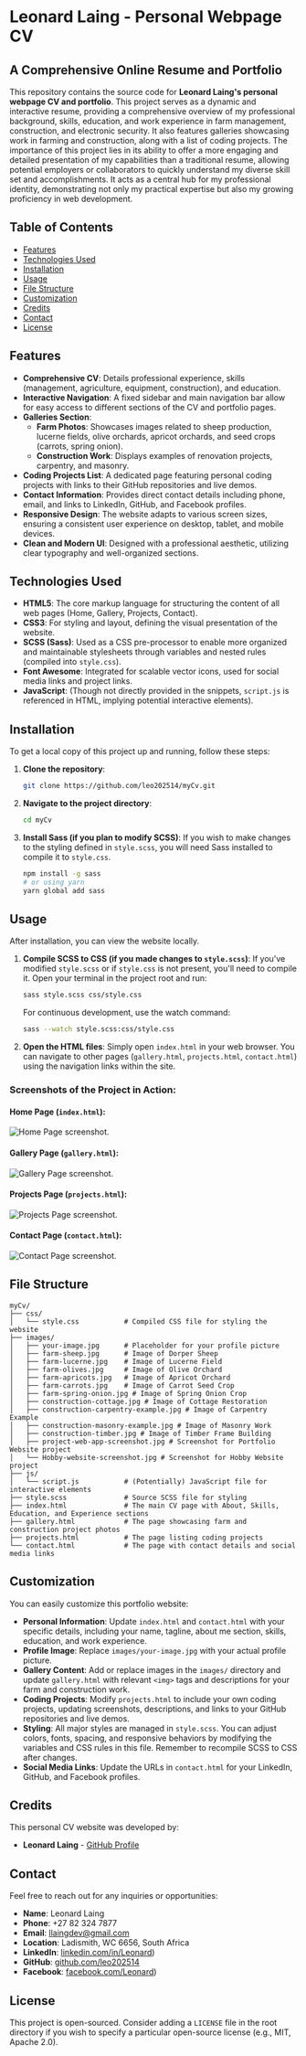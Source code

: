# Leonard Laing - Personal Webpage CV

## A Comprehensive Online Resume and Portfolio

This repository contains the source code for **Leonard Laing's personal webpage CV and portfolio**. This project serves as a dynamic and interactive resume, providing a comprehensive overview of my professional background, skills, education, and work experience in farm management, construction, and electronic security. It also features galleries showcasing work in farming and construction, along with a list of coding projects. The importance of this project lies in its ability to offer a more engaging and detailed presentation of my capabilities than a traditional resume, allowing potential employers or collaborators to quickly understand my diverse skill set and accomplishments. It acts as a central hub for my professional identity, demonstrating not only my practical expertise but also my growing proficiency in web development.

## Table of Contents

  - [Features](https://www.google.com/search?q=%23features)
  - [Technologies Used](https://www.google.com/search?q=%23technologies-used)
  - [Installation](https://www.google.com/search?q=%23installation)
  - [Usage](https://www.google.com/search?q=%23usage)
  - [File Structure](https://www.google.com/search?q=%23file-structure)
  - [Customization](https://www.google.com/search?q=%23customization)
  - [Credits](https://www.google.com/search?q=%23credits)
  - [Contact](https://www.google.com/search?q=%23contact)
  - [License](https://www.google.com/search?q=%23license)

## Features

  - **Comprehensive CV**: Details professional experience, skills (management, agriculture, equipment, construction), and education.
  - **Interactive Navigation**: A fixed sidebar and main navigation bar allow for easy access to different sections of the CV and portfolio pages.
  - **Galleries Section**:
      - **Farm Photos**: Showcases images related to sheep production, lucerne fields, olive orchards, apricot orchards, and seed crops (carrots, spring onion).
      - **Construction Work**: Displays examples of renovation projects, carpentry, and masonry.
  - **Coding Projects List**: A dedicated page featuring personal coding projects with links to their GitHub repositories and live demos.
  - **Contact Information**: Provides direct contact details including phone, email, and links to LinkedIn, GitHub, and Facebook profiles.
  - **Responsive Design**: The website adapts to various screen sizes, ensuring a consistent user experience on desktop, tablet, and mobile devices.
  - **Clean and Modern UI**: Designed with a professional aesthetic, utilizing clear typography and well-organized sections.

## Technologies Used

  - **HTML5**: The core markup language for structuring the content of all web pages (Home, Gallery, Projects, Contact).
  - **CSS3**: For styling and layout, defining the visual presentation of the website.
  - **SCSS (Sass)**: Used as a CSS pre-processor to enable more organized and maintainable stylesheets through variables and nested rules (compiled into `style.css`).
  - **Font Awesome**: Integrated for scalable vector icons, used for social media links and project links.
  - **JavaScript**: (Though not directly provided in the snippets, `script.js` is referenced in HTML, implying potential interactive elements).

## Installation

To get a local copy of this project up and running, follow these steps:

1.  **Clone the repository**:
    ```bash
    git clone https://github.com/leo202514/myCv.git
    ```
2.  **Navigate to the project directory**:
    ```bash
    cd myCv
    ```
3.  **Install Sass (if you plan to modify SCSS)**:
    If you wish to make changes to the styling defined in `style.scss`, you will need Sass installed to compile it to `style.css`.
    ```bash
    npm install -g sass
    # or using yarn
    yarn global add sass
    ```

## Usage

After installation, you can view the website locally.

1.  **Compile SCSS to CSS (if you made changes to `style.scss`)**:
    If you've modified `style.scss` or if `style.css` is not present, you'll need to compile it. Open your terminal in the project root and run:
    ```bash
    sass style.scss css/style.css
    ```
    For continuous development, use the watch command:
    ```bash
    sass --watch style.scss:css/style.css
    ```
2.  **Open the HTML files**:
    Simply open `index.html` in your web browser. You can navigate to other pages (`gallery.html`, `projects.html`, `contact.html`) using the navigation links within the site.

### Screenshots of the Project in Action:

#### Home Page (`index.html`):

![Home Page screenshot.](README-assets/index.jpeg)

#### Gallery Page (`gallery.html`):

![Gallery Page screenshot.](README-assets/gallery.jpeg)

#### Projects Page (`projects.html`):

![Projects Page screenshot.](README-assets/projects.jpeg)

#### Contact Page (`contact.html`):

![Contact Page screenshot.](README-assets/contact.jpeg)

## File Structure

```
myCv/
├── css/
│   └── style.css           # Compiled CSS file for styling the website
├── images/
│   ├── your-image.jpg      # Placeholder for your profile picture
│   ├── farm-sheep.jpg      # Image of Dorper Sheep
│   ├── farm-lucerne.jpg    # Image of Lucerne Field
│   ├── farm-olives.jpg     # Image of Olive Orchard
│   ├── farm-apricots.jpg   # Image of Apricot Orchard
│   ├── farm-carrots.jpg    # Image of Carrot Seed Crop
│   ├── farm-spring-onion.jpg # Image of Spring Onion Crop
│   ├── construction-cottage.jpg # Image of Cottage Restoration
│   ├── construction-carpentry-example.jpg # Image of Carpentry Example
│   ├── construction-masonry-example.jpg # Image of Masonry Work
│   ├── construction-timber.jpg # Image of Timber Frame Building
│   ├── project-web-app-screenshot.jpg # Screenshot for Portfolio Website project
│   └── Hobby-website-screenshot.jpg # Screenshot for Hobby Website project
├── js/
│   └── script.js           # (Potentially) JavaScript file for interactive elements
├── style.scss              # Source SCSS file for styling
├── index.html              # The main CV page with About, Skills, Education, and Experience sections
├── gallery.html            # The page showcasing farm and construction project photos
├── projects.html           # The page listing coding projects
└── contact.html            # The page with contact details and social media links
```

## Customization

You can easily customize this portfolio website:

  - **Personal Information**: Update `index.html` and `contact.html` with your specific details, including your name, tagline, about me section, skills, education, and work experience.
  - **Profile Image**: Replace `images/your-image.jpg` with your actual profile picture.
  - **Gallery Content**: Add or replace images in the `images/` directory and update `gallery.html` with relevant `<img>` tags and descriptions for your farm and construction work.
  - **Coding Projects**: Modify `projects.html` to include your own coding projects, updating screenshots, descriptions, and links to your GitHub repositories and live demos.
  - **Styling**: All major styles are managed in `style.scss`. You can adjust colors, fonts, spacing, and responsive behaviors by modifying the variables and CSS rules in this file. Remember to recompile SCSS to CSS after changes.
  - **Social Media Links**: Update the URLs in `contact.html` for your LinkedIn, GitHub, and Facebook profiles.

## Credits

This personal CV website was developed by:

  * **Leonard Laing** - [GitHub Profile](https://github.com/leo202514)
    

## Contact

Feel free to reach out for any inquiries or opportunities:

  - **Name**: Leonard Laing
  - **Phone**: +27 82 324 7877
  - **Email**: [llaingdev@gmail.com](mailto:llaingdev@gmail.com)
  - **Location**: Ladismith, WC 6656, South Africa
  - **LinkedIn**: [linkedin.com/in/Leonard](https://www.linkedin.com/in/leonard-laing-b9a1a416))
  - **GitHub**: [github.com/leo202514](https://github.com/leo202514)
  - **Facebook**: [facebook.com/Leonard](https://www.facebook.com/share/1BaDvmUEWd/))

## License

This project is open-sourced. Consider adding a `LICENSE` file in the root directory if you wish to specify a particular open-source license (e.g., MIT, Apache 2.0).
